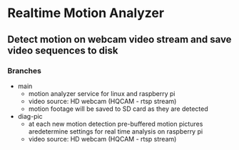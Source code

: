 # Realtime Motion Analyzer
 
## Detect motion on webcam video stream and save video sequences to disk

### Branches
- main
   - motion analyzer service for linux and raspberry pi
   - video source: HD webcam (HQCAM - rtsp stream)
   - motion footage will be saved to SD card as they are detected
- diag-pic
   - at each new motion detection pre-buffered motion pictures  aredetermine settings for real time analysis on raspberry pi
   - video source: HD webcam (HQCAM - rtsp stream)
